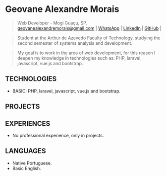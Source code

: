 # Geovane Alexandre Morais
> Web Developer - Mogi Guaçu, SP. \
> [geovanealexandremorais@gmail.com](mailto:geovanealexandremorais@gmail.com)
| [WhatsApp](https://api.whatsapp.com/send?phone=5519991784852)
| [LinkedIn](https://www.linkedin.com/in/geovane-alexandre-morais-b901561a5/)
| [GitHub](https://github.com/geovane-morais) |

> Student at the Arthur de Azevedo Faculty of Technology, studying the second semester of systems analysis and development.

> My goal is to work in the area of ​​web development, for this reason I deepen my knowledge in technologies such as: PHP, laravel, javascript, vue.js and bootstrap.

## TECHNOLOGIES
- BASIC: PHP, laravel, javascript, vue.js and bootstrap.

## PROJECTS

## EXPERIENCES
- No professional experience, only in projects.
## LANGUAGES
- Native Portuguese.
- Basic English.
